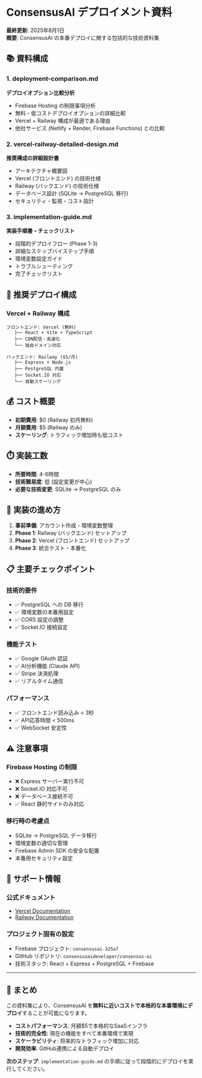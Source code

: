 # ConsensusAI デプロイメント資料

**最終更新**: 2025年8月1日  
**概要**: ConsensusAI の本番デプロイに関する包括的な技術資料集

## 📚 資料構成

### 1. **deployment-comparison.md**
**デプロイオプション比較分析**
- Firebase Hosting の制限事項分析
- 無料・低コストデプロイオプションの詳細比較
- Vercel + Railway 構成が最適である理由
- 他社サービス (Netlify + Render, Firebase Functions) との比較

### 2. **vercel-railway-detailed-design.md**
**推奨構成の詳細設計書**
- アーキテクチャ概要図
- Vercel (フロントエンド) の技術仕様
- Railway (バックエンド) の技術仕様  
- データベース設計 (SQLite → PostgreSQL 移行)
- セキュリティ・監視・コスト設計

### 3. **implementation-guide.md**
**実装手順書・チェックリスト**
- 段階的デプロイフロー (Phase 1-3)
- 詳細なステップバイステップ手順
- 環境変数設定ガイド
- トラブルシューティング
- 完了チェックリスト

## 🎯 推奨デプロイ構成

### **Vercel + Railway 構成**
```
フロントエンド: Vercel (無料)
   ├── React + Vite + TypeScript
   ├── CDN配信・高速化
   └── 独自ドメイン対応

バックエンド: Railway ($5/月)
   ├── Express + Node.js
   ├── PostgreSQL 内蔵
   ├── Socket.IO 対応
   └── 自動スケーリング
```

## 💰 コスト概要

- **初期費用**: $0 (Railway 初月無料)
- **月額費用**: $5 (Railway のみ)
- **スケーリング**: トラフィック増加時も低コスト

## ⏱️ 実装工数

- **所要時間**: 4-6時間
- **技術難易度**: 低 (設定変更が中心)
- **必要な技術変更**: SQLite → PostgreSQL のみ

## 🚀 実装の進め方

1. **事前準備**: アカウント作成・環境変数整理
2. **Phase 1**: Railway (バックエンド) セットアップ  
3. **Phase 2**: Vercel (フロントエンド) セットアップ
4. **Phase 3**: 統合テスト・本番化

## 📋 主要チェックポイント

### **技術的要件**
- ✅ PostgreSQL への DB 移行
- ✅ 環境変数の本番用設定
- ✅ CORS 設定の調整
- ✅ Socket.IO 接続設定

### **機能テスト**
- ✅ Google OAuth 認証
- ✅ AI分析機能 (Claude API)
- ✅ Stripe 決済処理
- ✅ リアルタイム通信

### **パフォーマンス**
- ✅ フロントエンド読み込み < 3秒
- ✅ API応答時間 < 500ms
- ✅ WebSocket 安定性

## ⚠️ 注意事項

### **Firebase Hosting の制限**
- ❌ Express サーバー実行不可
- ❌ Socket.IO 対応不可  
- ❌ データベース接続不可
- ✅ React 静的サイトのみ対応

### **移行時の考慮点**
- SQLite → PostgreSQL データ移行
- 環境変数の適切な管理
- Firebase Admin SDK の安全な配置
- 本番用セキュリティ設定

## 🔧 サポート情報

### **公式ドキュメント**
- [Vercel Documentation](https://vercel.com/docs)
- [Railway Documentation](https://docs.railway.app)

### **プロジェクト固有の設定**
- Firebase プロジェクト: `consensusai-325a7`
- GitHub リポジトリ: `consensusaideveloper/consensus-ai`
- 技術スタック: React + Express + PostgreSQL + Firebase

---

## 🎉 まとめ

この資料集により、ConsensusAI を**無料に近いコストで本格的な本番環境にデプロイ**することが可能になります。

- **コストパフォーマンス**: 月額$5で本格的なSaaSインフラ
- **技術的完全性**: 現在の機能をすべて本番環境で実現
- **スケーラビリティ**: 将来的なトラフィック増加に対応
- **開発効率**: GitHub連携による自動デプロイ

**次のステップ**: `implementation-guide.md` の手順に従って段階的にデプロイを実行してください。